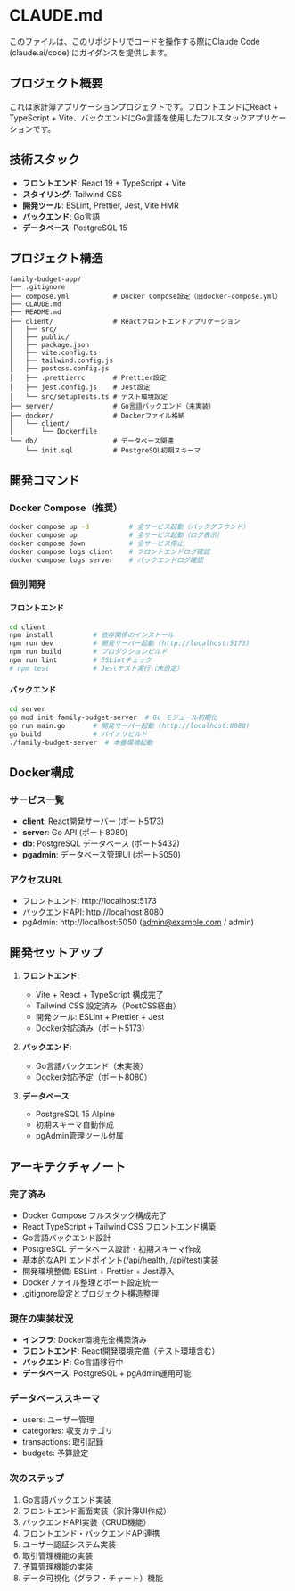 # CLAUDE.md

このファイルは、このリポジトリでコードを操作する際にClaude Code (claude.ai/code) にガイダンスを提供します。

## プロジェクト概要

これは家計簿アプリケーションプロジェクトです。フロントエンドにReact + TypeScript + Vite、バックエンドにGo言語を使用したフルスタックアプリケーションです。

## 技術スタック

- **フロントエンド**: React 19 + TypeScript + Vite
- **スタイリング**: Tailwind CSS
- **開発ツール**: ESLint, Prettier, Jest, Vite HMR
- **バックエンド**: Go言語
- **データベース**: PostgreSQL 15

## プロジェクト構造

```
family-budget-app/
├── .gitignore
├── compose.yml           # Docker Compose設定（旧docker-compose.yml）
├── CLAUDE.md
├── README.md
├── client/               # Reactフロントエンドアプリケーション
│   ├── src/
│   ├── public/
│   ├── package.json
│   ├── vite.config.ts
│   ├── tailwind.config.js
│   ├── postcss.config.js
│   ├── .prettierrc       # Prettier設定
│   ├── jest.config.js    # Jest設定
│   └── src/setupTests.ts # テスト環境設定
├── server/               # Go言語バックエンド（未実装）
├── docker/               # Dockerファイル格納
│   └── client/
│       └── Dockerfile
└── db/                   # データベース関連
    └── init.sql          # PostgreSQL初期スキーマ
```

## 開発コマンド

### Docker Compose（推奨）
```bash
docker compose up -d          # 全サービス起動（バックグラウンド）
docker compose up             # 全サービス起動（ログ表示）
docker compose down           # 全サービス停止
docker compose logs client    # フロントエンドログ確認
docker compose logs server    # バックエンドログ確認
```

### 個別開発
#### フロントエンド
```bash
cd client
npm install          # 依存関係のインストール
npm run dev          # 開発サーバー起動 (http://localhost:5173)
npm run build        # プロダクションビルド
npm run lint         # ESLintチェック
# npm test           # Jestテスト実行（未設定）
```

#### バックエンド
```bash
cd server
go mod init family-budget-server  # Go モジュール初期化
go run main.go       # 開発サーバー起動 (http://localhost:8080)
go build             # バイナリビルド
./family-budget-server  # 本番環境起動
```

## Docker構成

### サービス一覧
- **client**: React開発サーバー (ポート5173)
- **server**: Go API (ポート8080) 
- **db**: PostgreSQL データベース (ポート5432)
- **pgadmin**: データベース管理UI (ポート5050)

### アクセスURL
- フロントエンド: http://localhost:5173
- バックエンドAPI: http://localhost:8080
- pgAdmin: http://localhost:5050 (admin@example.com / admin)

## 開発セットアップ

1. **フロントエンド**: 
   - Vite + React + TypeScript 構成完了
   - Tailwind CSS 設定済み（PostCSS経由）
   - 開発ツール: ESLint + Prettier + Jest
   - Docker対応済み（ポート5173）

2. **バックエンド**: 
   - Go言語バックエンド（未実装）
   - Docker対応予定（ポート8080）

3. **データベース**:
   - PostgreSQL 15 Alpine
   - 初期スキーマ自動作成
   - pgAdmin管理ツール付属

## アーキテクチャノート

### 完了済み
- Docker Compose フルスタック構成完了
- React TypeScript + Tailwind CSS フロントエンド構築
- Go言語バックエンド設計
- PostgreSQL データベース設計・初期スキーマ作成
- 基本的なAPI エンドポイント(/api/health, /api/test)実装
- 開発環境整備: ESLint + Prettier + Jest導入
- Dockerファイル整理とポート設定統一
- .gitignore設定とプロジェクト構造整理

### 現在の実装状況
- **インフラ**: Docker環境完全構築済み
- **フロントエンド**: React開発環境完備（テスト環境含む）
- **バックエンド**: Go言語移行中
- **データベース**: PostgreSQL + pgAdmin運用可能

### データベーススキーマ
- users: ユーザー管理
- categories: 収支カテゴリ
- transactions: 取引記録
- budgets: 予算設定

### 次のステップ
1. Go言語バックエンド実装
2. フロントエンド画面実装（家計簿UI作成）
3. バックエンドAPI実装（CRUD機能）
3. フロントエンド・バックエンドAPI連携
4. ユーザー認証システム実装
5. 取引管理機能の実装
6. 予算管理機能の実装
7. データ可視化（グラフ・チャート）機能